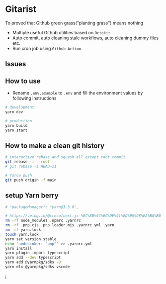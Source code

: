 # Gitarist

To proved that Github green grass("planting grass") means nothing

- Multiple useful Github utilities based on `Octokit`
- Auto commit, auto cleaning stale workflows, auto cleaning dummy files etc.
- Run cron job using `Github Action`

## Issues

## How to use

- Rename `.env.example` to `.env` and fill the environment values by following instructions

```sh
# development
yarn dev

# production
yarn build
yarn start
```

## How to make a clean git history

```sh
# interactive rebase and squash all except root commit
git rebase -i --root
# git rebase -i HEAD~11

# force push
git push origin -f main
```

## setup Yarn berry

```sh
# "packageManager": "yarn@3.3.0",

# https://velog.io/@creco/next.js-%EC%8B%9C%EC%9E%91%ED%95%98%EA%B8%B0
rm -rf node_modules .npmrc .yarnrc
rm -rf .pnp.cjs .pnp.loader.mjs .yarnrc.yml .yarn
rm -rf yarn.lock
touch yarn.lock
yarn set version stable
echo 'nodeLinker: "pnp"' >> .yarnrc.yml
yarn install
yarn plugin import typescript
yarn add --dev typescript
yarn add @yarnpkg/sdks -D
yarn dlx @yarnpkg/sdks vscode
```

¡
